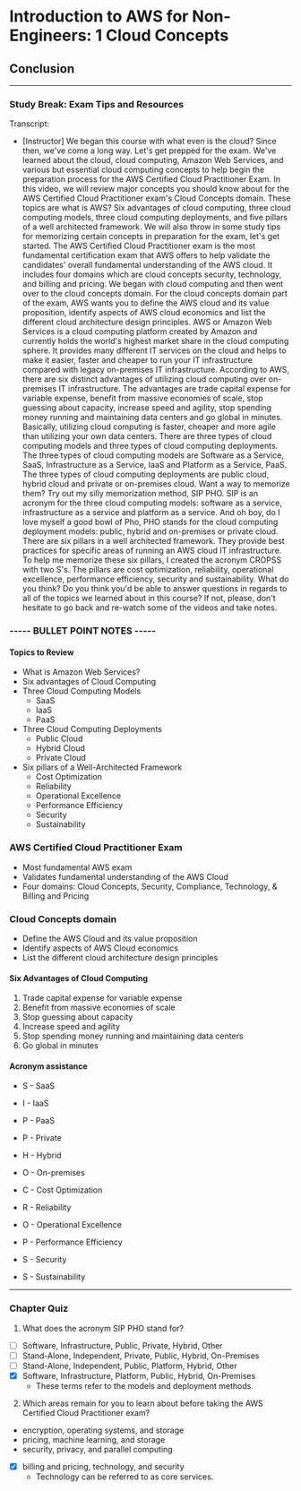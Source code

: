 # Introduction to AWS for Non-Engineers: 1 Cloud Concepts

## **Conclusion**

---

### Study Break: Exam Tips and Resources

Transcript:
- [Instructor] We began this course with what even is the cloud? Since then, we've come a long way. Let's get prepped for the exam. We've learned about the cloud, cloud computing, Amazon Web Services, and various but essential cloud computing concepts to help begin the preparation process for the AWS Certified Cloud Practitioner Exam. In this video, we will review major concepts you should know about for the AWS Certified Cloud Practitioner exam's Cloud Concepts domain. These topics are what is AWS? Six advantages of cloud computing, three cloud computing models, three cloud computing deployments, and five pillars of a well architected framework. We will also throw in some study tips for memorizing certain concepts in preparation for the exam, let's get started. The AWS Certified Cloud Practitioner exam is the most fundamental certification exam that AWS offers to help validate the candidates' overall fundamental understanding of the AWS cloud. It includes four domains which are cloud concepts security, technology, and billing and pricing. We began with cloud computing and then went over to the cloud concepts domain. For the cloud concepts domain part of the exam, AWS wants you to define the AWS cloud and its value proposition, identify aspects of AWS cloud economics and list the different cloud architecture design principles. AWS or Amazon Web Services is a cloud computing platform created by Amazon and currently holds the world's highest market share in the cloud computing sphere. It provides many different IT services on the cloud and helps to make it easier, faster and cheaper to run your IT infrastructure compared with legacy on-premises IT infrastructure. According to AWS, there are six distinct advantages of utilizing cloud computing over on-premises IT infrastructure. The advantages are trade capital expense for variable expense, benefit from massive economies of scale, stop guessing about capacity, increase speed and agility, stop spending money running and maintaining data centers and go global in minutes. Basically, utilizing cloud computing is faster, cheaper and more agile than utilizing your own data centers. There are three types of cloud computing models and three types of cloud computing deployments. The three types of cloud computing models are Software as a Service, SaaS, Infrastructure as a Service, IaaS and Platform as a Service, PaaS. The three types of cloud computing deployments are public cloud, hybrid cloud and private or on-premises cloud. Want a way to memorize them? Try out my silly memorization method, SIP PHO. SIP is an acronym for the three cloud computing models: software as a service, infrastructure as a service and platform as a service. And oh boy, do I love myself a good bowl of Pho, PHO stands for the cloud computing deployment models: public, hybrid and on-premises or private cloud. There are six pillars in a well architected framework. They provide best practices for specific areas of running an AWS cloud IT infrastructure. To help me memorize these six pillars, I created the acronym CROPSS with two S's. The pillars are cost optimization, reliability, operational excellence, performance efficiency, security and sustainability. What do you think? Do you think you'd be able to answer questions in regards to all of the topics we learned about in this course? If not, please, don't hesitate to go back and re-watch some of the videos and take notes.

### **----- BULLET POINT NOTES -----**

#### Topics to Review
- What is Amazon Web Services?
- Six advantages of Cloud Computing
- Three Cloud Computing Models
  - SaaS
  - IaaS
  - PaaS
- Three Cloud Computing Deployments
  - Public Cloud
  - Hybrid Cloud
  - Private Cloud
- Six pillars of a Well-Architected Framework
  - Cost Optimization
  - Reliability
  - Operational Excellence
  - Performance Efficiency
  - Security
  - Sustainability

### AWS Certified Cloud Practitioner Exam
- Most fundamental AWS exam
- Validates fundamental understanding of the AWS Cloud
- Four domains: Cloud Concepts, Security, Compliance, Technology, & Billing and Pricing
  
### Cloud Concepts domain
- Define the AWS Cloud and its value proposition
- Identify aspects of AWS Cloud economics
- List the different cloud architecture design principles

#### Six Advantages of Cloud Computing
  1. Trade capital expense for variable expense
  2. Benefit from massive economies of scale
  3. Stop guessing about capacity
  4. Increase speed and agility
  5. Stop spending money running and maintaining data centers
  6. Go global in minutes

#### Acronym assistance
  - S - SaaS
  - I - IaaS
  - P - PaaS

  - P - Private
  - H - Hybrid
  - O - On-premises

  - C - Cost Optimization
  - R - Reliability
  - O - Operational Excellence
  - P - Performance Efficiency
  - S - Security
  - S - Sustainability

---

### Chapter Quiz

1. What does the acronym SIP PHO stand for?

- [ ] Software, Infrastructure, Public, Private, Hybrid, Other
- [ ] Stand-Alone, Independent, Private, Public, Hybrid, On-Premises
- [ ] Stand-Alone, Independent, Public, Platform, Hybrid, Other
- [X] Software, Infrastructure, Platform, Public, Hybrid, On-Premises
  - These terms refer to the models and deployment methods.

2. Which areas remain for you to learn about before taking the AWS Certified Cloud Practitioner exam?
  
  - encryption, operating systems, and storage
  - pricing, machine learning, and storage
  - security, privacy, and parallel computing
  - [X] billing and pricing, technology, and security
    - Technology can be referred to as core services.